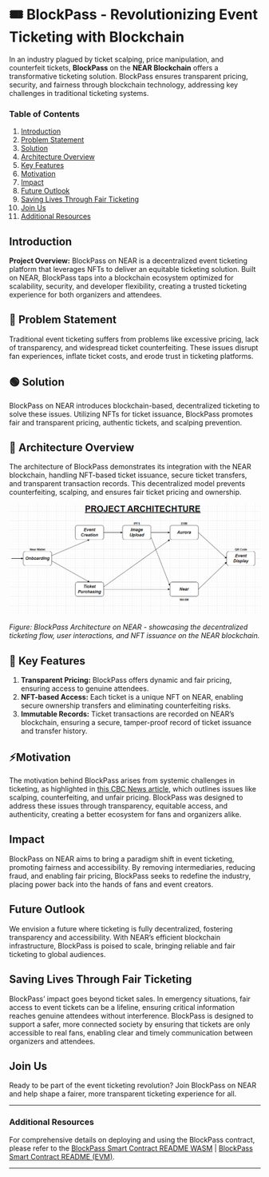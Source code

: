 # 🎟️ BlockPass - Revolutionizing Event Ticketing with Blockchain

In an industry plagued by ticket scalping, price manipulation, and counterfeit tickets, **BlockPass** on the **NEAR Blockchain** offers a transformative ticketing solution. BlockPass ensures transparent pricing, security, and fairness through blockchain technology, addressing key challenges in traditional ticketing systems.

### Table of Contents

1. [Introduction](#introduction)
2. [Problem Statement](#problem-statement)
3. [Solution](#solution)
4. [Architecture Overview](#architecture-overview)
5. [Key Features](#key-features)
6. [Motivation](#motivation)
7. [Impact](#impact)
8. [Future Outlook](#future-outlook)
9. [Saving Lives Through Fair Ticketing](#saving-lives-through-fair-ticketing)
10. [Join Us](#join-us)
11. [Additional Resources](#additional-resources)

## Introduction

**Project Overview:**
BlockPass on NEAR is a decentralized event ticketing platform that leverages NFTs to deliver an equitable ticketing solution. Built on NEAR, BlockPass taps into a blockchain ecosystem optimized for scalability, security, and developer flexibility, creating a trusted ticketing experience for both organizers and attendees.

## 🔴 Problem Statement

Traditional event ticketing suffers from problems like excessive pricing, lack of transparency, and widespread ticket counterfeiting. These issues disrupt fan experiences, inflate ticket costs, and erode trust in ticketing platforms.

## 🟢 Solution

BlockPass on NEAR introduces blockchain-based, decentralized ticketing to solve these issues. Utilizing NFTs for ticket issuance, BlockPass promotes fair and transparent pricing, authentic tickets, and scalping prevention.

## 🏦 Architecture Overview

The architecture of BlockPass demonstrates its integration with the NEAR blockchain, handling NFT-based ticket issuance, secure ticket transfers, and transparent transaction records. This decentralized model prevents counterfeiting, scalping, and ensures fair ticket pricing and ownership.

![BlockPass Architecture](./docs/archi.png)

_Figure: BlockPass Architecture on NEAR - showcasing the decentralized ticketing flow, user interactions, and NFT issuance on the NEAR blockchain._

## 🔐 Key Features

1. **Transparent Pricing:** BlockPass offers dynamic and fair pricing, ensuring access to genuine attendees.
2. **NFT-based Access:** Each ticket is a unique NFT on NEAR, enabling secure ownership transfers and eliminating counterfeiting risks.
3. **Immutable Records:** Ticket transactions are recorded on NEAR’s blockchain, ensuring a secure, tamper-proof record of ticket issuance and transfer history.

## ⚡Motivation

The motivation behind BlockPass arises from systemic challenges in ticketing, as highlighted in [this CBC News article](https://www.cbc.ca/news/entertainment/concert-tickets-broken-1.7185987), which outlines issues like scalping, counterfeiting, and unfair pricing. BlockPass was designed to address these issues through transparency, equitable access, and authenticity, creating a better ecosystem for fans and organizers alike.

## Impact

BlockPass on NEAR aims to bring a paradigm shift in event ticketing, promoting fairness and accessibility. By removing intermediaries, reducing fraud, and enabling fair pricing, BlockPass seeks to redefine the industry, placing power back into the hands of fans and event creators.

## Future Outlook

We envision a future where ticketing is fully decentralized, fostering transparency and accessibility. With NEAR’s efficient blockchain infrastructure, BlockPass is poised to scale, bringing reliable and fair ticketing to global audiences.

## Saving Lives Through Fair Ticketing

BlockPass’ impact goes beyond ticket sales. In emergency situations, fair access to event tickets can be a lifeline, ensuring critical information reaches genuine attendees without interference. BlockPass is designed to support a safer, more connected society by ensuring that tickets are only accessible to real fans, enabling clear and timely communication between organizers and attendees.

## Join Us

Ready to be part of the event ticketing revolution? Join BlockPass on NEAR and help shape a fairer, more transparent ticketing experience for all.

---

### Additional Resources

For comprehensive details on deploying and using the BlockPass contract, please refer to the [BlockPass Smart Contract README WASM](./contracts/Near/README.md) | [BlockPass Smart Contract README (EVM)](./contracts/Hardhat/README.md).

---
